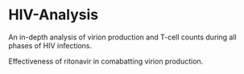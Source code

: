 # HIV-Analysis

An in-depth analysis of virion production and T-cell counts during all phases of HIV infections.

Effectiveness of ritonavir in comabatting virion production.
